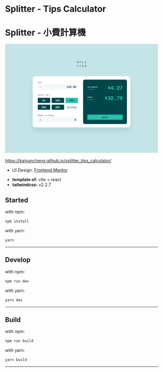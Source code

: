 # Splitter - Tips Calculator
# Splitter - 小費計算機

![Splitter - Tips Calculator](./src/images/desktop-design-completed.jpg)

https://kaiyuncheng.github.io/splitter_tips_calculator/

+ UI Design: [Frontend Mentor](https://www.frontendmentor.io)
- **template of:** vite + react
- **tailwindcss:** v2.2.7

## Started
with npm:
```bash
npm install
```
with yarn:
```bash
yarn
```

---
## Develop
with npm:
```bash
npm run dev
```
with yarn:
```bash
yarn dev
```

---
## Build
with npm:
```bash
npm run build
```
with yarn:
```bash
yarn build
```

---
